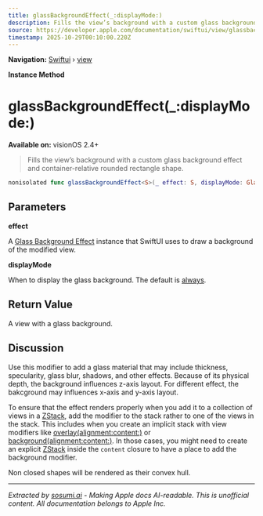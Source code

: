 ```yaml
---
title: glassBackgroundEffect(_:displayMode:)
description: Fills the view’s background with a custom glass background effect and container-relative rounded rectangle shape.
source: https://developer.apple.com/documentation/swiftui/view/glassbackgroundeffect(_:displaymode:)
timestamp: 2025-10-29T00:10:00.220Z
---
```


**Navigation:** [Swiftui](/documentation/swiftui) › [view](/documentation/swiftui/view)

**Instance Method**

# glassBackgroundEffect(_:displayMode:)

**Available on:** visionOS 2.4+

> Fills the view’s background with a custom glass background effect and container-relative rounded rectangle shape.

```swift
nonisolated func glassBackgroundEffect<S>(_ effect: S, displayMode: GlassBackgroundDisplayMode = .always) -> some View where S : GlassBackgroundEffect
```

## Parameters

**effect**

A [Glass Background Effect](/documentation/swiftui/glassbackgroundeffect) instance that SwiftUI uses to draw a background of the modified view.



**displayMode**

When to display the glass background. The default is [always](/documentation/swiftui/glassbackgrounddisplaymode/always).



## Return Value

A view with a glass background.

## Discussion

Use this modifier to add a glass material that may include thickness, specularity, glass blur, shadows, and other effects. Because of its physical depth, the background influences z-axis layout. For different effect, the bakcground may influences x-axis and y-axis layout.

To ensure that the effect renders properly when you add it to a collection of views in a [ZStack](/documentation/swiftui/zstack), add the modifier to the stack rather to one of the views in the stack. This includes when you create an implicit stack with view modifiers like [overlay(alignment:content:)](/documentation/swiftui/view/overlay(alignment:content:)) or [background(alignment:content:)](/documentation/swiftui/view/background(alignment:content:)). In those cases, you might need to create an explicit [ZStack](/documentation/swiftui/zstack) inside the `content` closure to have a place to add the background modifier.

Non closed shapes will be rendered as their convex hull.

---

*Extracted by [sosumi.ai](https://sosumi.ai) - Making Apple docs AI-readable.*
*This is unofficial content. All documentation belongs to Apple Inc.*

